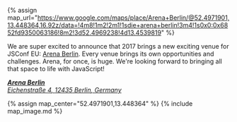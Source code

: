 {% assign map_url="https://www.google.com/maps/place/Arena+Berlin/@52.4971901,13.448364,16.92z/data=!4m8!1m2!2m1!1sdie+arena+berlin!3m4!1s0x0:0x6852fd9350063186!8m2!3d52.4969238!4d13.4539819" %}


  <p>We are super excited to announce that 2017 brings a new exciting venue for JSConf EU: <a href="http://www.arena.berlin/en/">Arena Berlin</a>. Every venue brings its own opportunities and challenges. Arena, for once, is huge. We're looking forward to bringing all that space to life with JavaScript!</p>

  <address itemprop="address" itemscope="" itemtype="http://schema.org/EventVenue">
    <strong itemprop="name"><a href="{{ map_url }}">Arena Berlin</a></strong><br>
    <span itemprop="address" itemscope="" itemtype="http://schema.org/PostalAddress">
      <a href="{{ map_url }}">
        <span itemprop="streetAddress">Eichenstraße 4</span>,
        <span itemprop="postalCode">12435</span> <span itemprop="addressLocality">Berlin</span>,
        <span itemprop="addressCountry">Germany</span>
      </a>
    </span>
  </address>

{% assign map_center="52.4971901,13.448364" %}
{% include map_image.md %}

